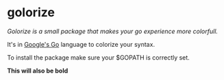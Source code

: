 # golorize
*Golorize is a small package that makes your go experience more colorfull.*

It's in [Google's Go](https://golang.org/) language to colorize your syntax.

To install the package make sure your $GOPATH is correctly set.

__This will also be bold__
